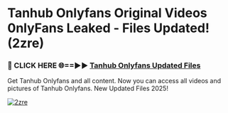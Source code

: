 # Tanhub Onlyfans Original Videos 0nlyFans Leaked - Files Updated! (2zre)

<h3>🔴 CLICK HERE 🌐==►► <a href="https://tinyurl.com/2m67pmp6" rel="nofollow">Tanhub Onlyfans Updated Files</a></h3>

Get Tanhub Onlyfans and all content. Now you can access all videos and pictures of Tanhub Onlyfans. New Updated Files 2025!

[![2zre](https://i.imgur.com/H4QAA4z.gif)](https://tinyurl.com/2m67pmp6)